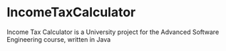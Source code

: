 # IncomeTaxCalculator

Income Tax Calculator is a University project for the Advanced Software Engineering course, written in Java
